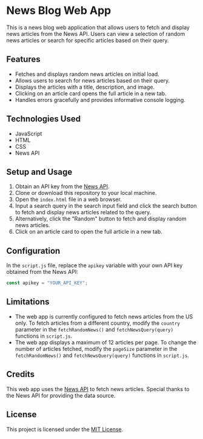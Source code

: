 # News Blog Web App

This is a news blog web application that allows users to fetch and display news articles from the News API. Users can view a selection of random news articles or search for specific articles based on their query.

## Features

- Fetches and displays random news articles on initial load.
- Allows users to search for news articles based on their query.
- Displays the articles with a title, description, and image.
- Clicking on an article card opens the full article in a new tab.
- Handles errors gracefully and provides informative console logging.

## Technologies Used

- JavaScript
- HTML
- CSS
- News API

## Setup and Usage

1. Obtain an API key from the [News API](https://newsapi.org/).
2. Clone or download this repository to your local machine.
3. Open the `index.html` file in a web browser.
4. Input a search query in the search input field and click the search button to fetch and display news articles related to the query.
5. Alternatively, click the "Random" button to fetch and display random news articles.
6. Click on an article card to open the full article in a new tab.

## Configuration

In the `script.js` file, replace the `apikey` variable with your own API key obtained from the News API:

```javascript
const apikey = "YOUR_API_KEY";
```

## Limitations

- The web app is currently configured to fetch news articles from the US only. To fetch articles from a different country, modify the `country` parameter in the `fetchRandomNews()` and `fetchNewsQuery(query)` functions in `script.js`.
- The web app displays a maximum of 12 articles per page. To change the number of articles fetched, modify the `pageSize` parameter in the `fetchRandomNews()` and `fetchNewsQuery(query)` functions in `script.js`.

## Credits

This web app uses the [News API](https://newsapi.org/) to fetch news articles. Special thanks to the News API for providing the data source.

## License

This project is licensed under the [MIT License](LICENSE).